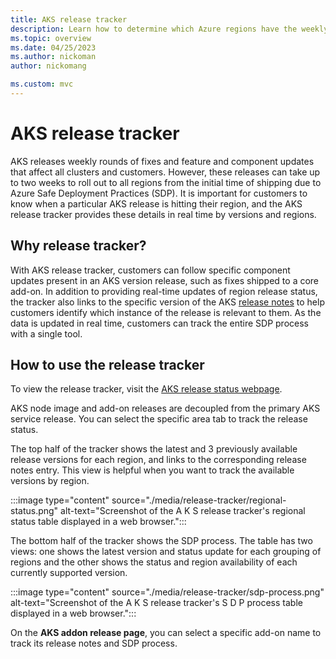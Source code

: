 ```yaml
---
title: AKS release tracker
description: Learn how to determine which Azure regions have the weekly AKS release deployments rolled out in real time. 
ms.topic: overview
ms.date: 04/25/2023
ms.author: nickoman
author: nickomang

ms.custom: mvc
---
```


# AKS release tracker

AKS releases weekly rounds of fixes and feature and component updates that affect all clusters and customers. However, these releases can take up to two weeks to roll out to all regions from the initial time of shipping due to Azure Safe Deployment Practices (SDP). It is important for customers to know when a particular AKS release is hitting their region, and the AKS release tracker provides these details in real time by versions and regions.

## Why release tracker?

With AKS release tracker, customers can follow specific component updates present in an AKS version release, such as fixes shipped to a core add-on. In addition to providing real-time updates of region release status, the tracker also links to the specific version of the AKS [release notes][aks-release] to help customers identify which instance of the release is relevant to them. As the data is updated in real time, customers can track the entire SDP process with a single tool.

## How to use the release tracker

To view the release tracker, visit the [AKS release status webpage][release-tracker-webpage].

AKS node image and add-on releases are decoupled from the primary AKS service release. You can select the specific area tab to track the release status.

The top half of the tracker shows the latest and 3 previously available release versions for each region, and links to the corresponding release notes entry. This view is helpful when you want to track the available versions by region.

:::image type="content" source="./media/release-tracker/regional-status.png" alt-text="Screenshot of the A K S release tracker's regional status table displayed in a web browser.":::

The bottom half of the tracker shows the SDP process. The table has two views: one shows the latest version and status update for each grouping of regions and the other shows the status and region availability of each currently supported version.

:::image type="content" source="./media/release-tracker/sdp-process.png" alt-text="Screenshot of the A K S release tracker's S D P process table displayed in a web browser.":::

On the **AKS addon release page**, you can select a specific add-on name to track its release notes and SDP process.

<!-- LINKS - external -->
[aks-release]: https://github.com/Azure/AKS/releases
[release-tracker-webpage]: https://releases.aks.azure.com/webpage/index.html
